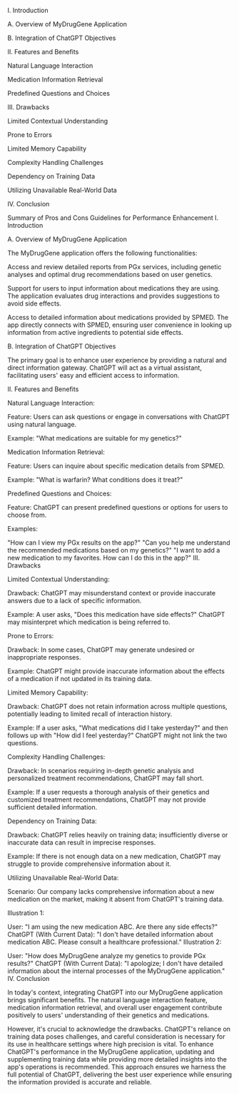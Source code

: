 I. Introduction

A. Overview of MyDrugGene Application

B. Integration of ChatGPT Objectives

II. Features and Benefits

Natural Language Interaction

Medication Information Retrieval

Predefined Questions and Choices

III. Drawbacks

Limited Contextual Understanding

Prone to Errors

Limited Memory Capability

Complexity Handling Challenges

Dependency on Training Data

Utilizing Unavailable Real-World Data

IV. Conclusion

Summary of Pros and Cons
Guidelines for Performance Enhancement
I. Introduction

A. Overview of MyDrugGene Application

The MyDrugGene application offers the following functionalities:

Access and review detailed reports from PGx services, including genetic analyses and optimal drug recommendations based on user genetics.

Support for users to input information about medications they are using. The application evaluates drug interactions and provides suggestions to avoid side effects.

Access to detailed information about medications provided by SPMED. The app directly connects with SPMED, ensuring user convenience in looking up information from active ingredients to potential side effects.

B. Integration of ChatGPT Objectives

The primary goal is to enhance user experience by providing a natural and direct information gateway. ChatGPT will act as a virtual assistant, facilitating users' easy and efficient access to information.

II. Features and Benefits

Natural Language Interaction:

Feature: Users can ask questions or engage in conversations with ChatGPT using natural language.

Example: "What medications are suitable for my genetics?"

Medication Information Retrieval:

Feature: Users can inquire about specific medication details from SPMED.

Example: "What is warfarin? What conditions does it treat?"

Predefined Questions and Choices:

Feature: ChatGPT can present predefined questions or options for users to choose from.

Examples:

"How can I view my PGx results on the app?"
"Can you help me understand the recommended medications based on my genetics?"
"I want to add a new medication to my favorites. How can I do this in the app?"
III. Drawbacks

Limited Contextual Understanding:

Drawback: ChatGPT may misunderstand context or provide inaccurate answers due to a lack of specific information.

Example: A user asks, "Does this medication have side effects?" ChatGPT may misinterpret which medication is being referred to.

Prone to Errors:

Drawback: In some cases, ChatGPT may generate undesired or inappropriate responses.

Example: ChatGPT might provide inaccurate information about the effects of a medication if not updated in its training data.

Limited Memory Capability:

Drawback: ChatGPT does not retain information across multiple questions, potentially leading to limited recall of interaction history.

Example: If a user asks, "What medications did I take yesterday?" and then follows up with "How did I feel yesterday?" ChatGPT might not link the two questions.

Complexity Handling Challenges:

Drawback: In scenarios requiring in-depth genetic analysis and personalized treatment recommendations, ChatGPT may fall short.

Example: If a user requests a thorough analysis of their genetics and customized treatment recommendations, ChatGPT may not provide sufficient detailed information.

Dependency on Training Data:

Drawback: ChatGPT relies heavily on training data; insufficiently diverse or inaccurate data can result in imprecise responses.

Example: If there is not enough data on a new medication, ChatGPT may struggle to provide comprehensive information about it.

Utilizing Unavailable Real-World Data:

Scenario: Our company lacks comprehensive information about a new medication on the market, making it absent from ChatGPT's training data.

Illustration 1:

User: "I am using the new medication ABC. Are there any side effects?"
ChatGPT (With Current Data): "I don't have detailed information about medication ABC. Please consult a healthcare professional."
Illustration 2:

User: "How does MyDrugGene analyze my genetics to provide PGx results?"
ChatGPT (With Current Data): "I apologize; I don't have detailed information about the internal processes of the MyDrugGene application."
IV. Conclusion

In today's context, integrating ChatGPT into our MyDrugGene application brings significant benefits. The natural language interaction feature, medication information retrieval, and overall user engagement contribute positively to users' understanding of their genetics and medications.

However, it's crucial to acknowledge the drawbacks. ChatGPT's reliance on training data poses challenges, and careful consideration is necessary for its use in healthcare settings where high precision is vital. To enhance ChatGPT's performance in the MyDrugGene application, updating and supplementing training data while providing more detailed insights into the app's operations is recommended. This approach ensures we harness the full potential of ChatGPT, delivering the best user experience while ensuring the information provided is accurate and reliable.

